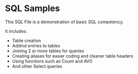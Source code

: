 # SQL Samples

This SQL File is a demonstration of basic SQL competency.

It includes:

- Table creation
- Addind entries to tables
- Joining 2 or more tables for queries
- Creating aliases for easier coding and cleaner table headers
- Using functions such as Count and AVG
- And other Select queries
